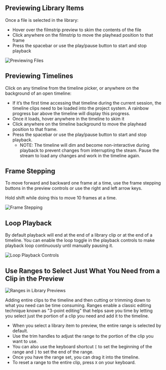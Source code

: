 ## Previewing Library Items

Once a file is selected in the library:

- Hover over the filmstrip preview to skim the contents of the file
- Click anywhere on the filmstrip to move the playhead position to that frame
- Press the spacebar or use the play/pause button to start and stop playback

![Previewing Files](/static/preview_and_playback/Previewing_Files.gif)

## Previewing Timelines

Click on any timeline from the timeline picker, or anywhere on the background of an open timeline:

- If it’s the first time accessing that timeline during the current session, the timeline clips need to be loaded into the project system. A rainbow progress bar above the timeline will display this progress.
- Once it loads, hover anywhere in the timeline to skim it
- Click anywhere on the timeline background to move the playhead position to that frame.
- Press the spacebar or use the play/pause button to start and stop playback.
    - NOTE: The timeline will dim and become non-interactive during playback to prevent changes from interrupting the steam. Pause the stream to load any changes and work in the timeline again.

## Frame Stepping

To move forward and backward one frame at a time, use the frame stepping buttons in the preview controls or use the right and left arrow keys.

Hold shift while doing this to move 10 frames at a time. 

![Frame Stepping](/static/preview_and_playback/Frame_Stepping_2.gif)

## Loop Playback

By default playback will end at the end of a library clip or at the end of a timeline. You can enable the loop toggle in the playback controls to make playback loop continuously until manually pausing it. 

![Loop Playback Controls](/static/preview_and_playback/CleanShot_2023-02-24_at_13.51.38.gif)

## Use Ranges to Select Just What You Need from a Clip in the Preview

![Ranges in Library Previews](/static/ranges/ranges_in_preview.gif)

Adding entire clips to the timeline and then cutting or trimming down to what you need can be time consuming. Ranges enable a classic editing technique known as "3-point editing" that helps save you time by letting you select just the portion of a clip you need and add it to the timeline.

- When you select a library item to preview, the entire range is selected by default.
- Use the trim handles to adjust the range to the portion of the clip you want to use.
- You can also use the keyboard shortcut `[` to set the beginning of the range and `]` to set the end of the range.
- Once you have the range set, you can drag it into the timeline.
- To reset a range to the entire clip, press `X` on your keyboard.

